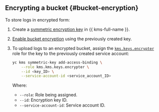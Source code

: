 ## Encrypting a bucket {#bucket-encryption}

To store logs in encrypted form:

1. Create a [symmetric encryption key](../../kms/operations/key.md#create) in {{ kms-full-name }}.
1. [Enable bucket encryption](../../storage/operations/buckets/encrypt.md#add) using the previously created key.
1. To upload logs to an encrypted bucket, assign the [`kms.keys.encrypter`](../../kms/security/index.md#service-roles) role for the key to the previously created service account:

   ```bash
   yc kms symmetric-key add-access-binding \
       --role kms.kms.keys.encrypter \
       --id <key_ID> \
       --service-account-id <service_account_ID>
   ```

   Where:
   * `--role`: Role being assigned.
   * `--id`: Encryption key ID.
   * `--service-account-id`: Service account ID.
